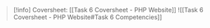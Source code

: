 > [!info] Coversheet: [[Task 6 Coversheet - PHP Website]]
> ![[Task 6 Coversheet - PHP Website#Task 6 Competencies]]

